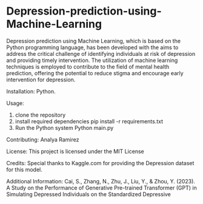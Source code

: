 # Depression-prediction-using-Machine-Learning
Depression prediction using Machine Learning, which is based on the Python programming language, has been developed with the aims to address the critical challenge of identifying individuals at risk of depression and providing timely intervention. The utilization of machine learning techniques is employed to contribute to the field of mental health prediction, offering the potential to reduce stigma and encourage early intervention for depression. 

Installation: Python.

Usage: 
1.	clone the repository
2.	install required dependencies 
pip install -r requirements.txt
3.	Run the Python system
Python main.py

Contributing: Analya Ramirez

License: This project is licensed under the MIT License

Credits: Special thanks to Kaggle.com for providing the Depression dataset for this model. 

Additional Information: 
Cai, S., Zhang, N., Zhu, J., Liu, Y., & Zhou, Y. (2023). A Study on the Performance of Generative Pre-trained Transformer (GPT) in Simulating Depressed Individuals on the Standardized Depressive 
